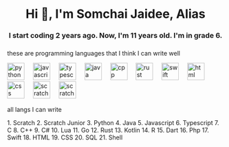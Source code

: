 <h1 align="center">Hi 👋, I'm Somchai Jaidee, Alias</h1>
<h3 align="center">I start coding 2 years ago. Now, I'm 11 years old. I'm in grade 6.</h3>

###

<p>these are programming languages that I think I can write well</p>
<div align="left">
  <img src="https://brandslogos.com/wp-content/uploads/images/large/python-logo.png" height="40" alt="python logo"  />
  <img width="12" />
  <img src="https://upload.wikimedia.org/wikipedia/commons/6/6a/JavaScript-logo.png" height="40" alt="javascript logo"  />
  <img width="12" />
  <img src="https://upload.wikimedia.org/wikipedia/commons/thumb/4/4c/Typescript_logo_2020.svg/1200px-Typescript_logo_2020.svg.png" height="40" alt="typescript logo"  />
  <img width="12" />
  <img src="https://brandslogos.com/wp-content/uploads/images/large/java-logo-1.png" height="40" alt="java logo"  />
  <img width="12" />
  <img src="https://w7.pngwing.com/pngs/46/626/png-transparent-c-logo-the-c-programming-language-computer-icons-computer-programming-source-code-programming-miscellaneous-template-blue.png" height="40" alt="cpp logo"  />
  <img width="12" />
  <img src="https://w7.pngwing.com/pngs/520/391/png-transparent-rust-system-programming-language-programmer-programming-language-logo-bicycle-part-c-thumbnail.png" height="40" alt="rust logo"  />
  <img width="12" />
  <img src="https://cdn.freebiesupply.com/logos/large/2x/swift-15-logo-svg-vector.svg" height="40" alt="swift logo"  />
  <img width="12" />
  <img src="https://e7.pngegg.com/pngimages/913/851/png-clipart-responsive-web-design-html-world-wide-web-consortium-world-wide-web-angle-text.png" height="40" alt="html logo"  />
  <img width="12" />
  <img src="https://w7.pngwing.com/pngs/393/49/png-transparent-css-logo.png" height="40" alt="css logo"  />
  <img width="12" />
  <img src="https://seeklogo.com/images/S/scratch-cat-logo-7F652C6253-seeklogo.com.png" height="40" alt="scratch logo"  />
  <img width="12" />
  <img src="https://play-lh.googleusercontent.com/Yi07pS-SF3w_ENRrdOvczzesQDmAAch_Kqt8pT8iYgVQ4vnLNb1Sqd2IIe4KIvTeKO0" height="40" alt="scratchjr logo"  />
</div>

<p>all langs I can write</p>
1. Scratch
2. Scratch Junior
3. Python
4. Java
5. Javascript
6. Typescript
7. C
8. C++
9. C# 
10. Lua
11. Go 
12. Rust
13. Kotlin
14. R
15. Dart
16. Php 
17. Swift
18. HTML 
19. CSS 
20. SQL
21. Shell
